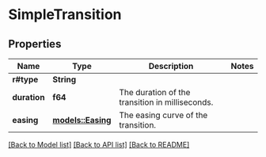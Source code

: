 # SimpleTransition

## Properties

Name | Type | Description | Notes
------------ | ------------- | ------------- | -------------
**r#type** | **String** |  | 
**duration** | **f64** | The duration of the transition in milliseconds. | 
**easing** | [**models::Easing**](Easing.md) | The easing curve of the transition. | 

[[Back to Model list]](../README.md#documentation-for-models) [[Back to API list]](../README.md#documentation-for-api-endpoints) [[Back to README]](../README.md)


